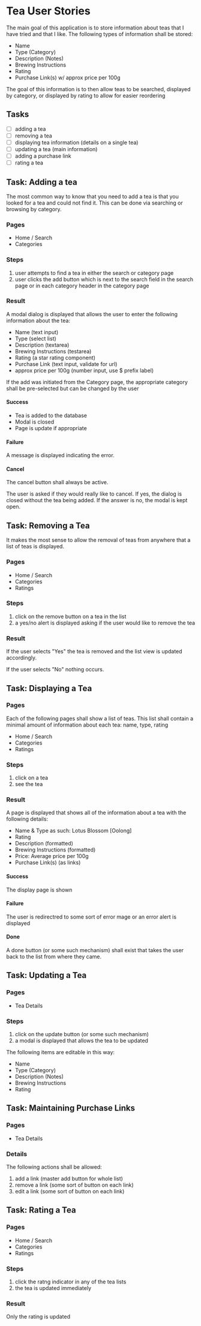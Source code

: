 # Tea User Stories

The main goal of this application is to store information about teas that I have tried and that I like. The following types of information shall be stored:

- Name
- Type (Category)
- Description (Notes)
- Brewing Instructions
- Rating
- Purchase Link(s) w/ approx price per 100g

The goal of this information is to then allow teas to be searched, displayed by category, or displayed by rating to allow for easier reordering

## Tasks

- [ ] adding a tea
- [ ] removing a tea
- [ ] displaying tea information (details on a single tea)
- [ ] updating a tea (main information)
- [ ] adding a purchase link
- [ ] rating a tea

## Task: Adding a tea

The most common way to know that you need to add a tea is that you looked for a tea and could not find it. This can be done via searching or browsing by category.

### Pages

- Home / Search
- Categories

### Steps

1. user attempts to find a tea in either the search or category page
1. user clicks the add button which is next to the search field in the search page or in each category header in the category page

### Result

A modal dialog is displayed that allows the user to enter the following information about the tea:

- Name (text input)
- Type (select list)
- Description (textarea)
- Brewing Instructions (testarea)
- Rating (a star rating component)
- Purchase Link (text input, validate for url)
- approx price per 100g (number input, use $ prefix label)

If the add was initiated from the Category page, the appropriate category shall be pre-selected but can be changed by the user

#### Success

- Tea is added to the database
- Modal is closed
- Page is update if appropriate

#### Failure

A message is displayed indicating the error.

#### Cancel

The cancel button shall always be active.

The user is asked if they would really like to cancel. If yes, the dialog is closed without the tea being added. If the answer is no, the modal is kept open.

## Task: Removing a Tea

It makes the most sense to allow the removal of teas from anywhere that a list of teas is displayed.

### Pages

- Home / Search
- Categories
- Ratings

### Steps

1. click on the remove button on a tea in the list
1. a yes/no alert is displayed asking if the user would like to remove the tea

### Result

If the user selects "Yes" the tea is removed and the list view is updated accordingly.

If the user selects "No" nothing occurs.

## Task: Displaying a Tea

### Pages

Each of the following pages shall show a list of teas. This list shall contain a minimal amount of information about each tea: name, type, rating

- Home / Search
- Categories
- Ratings

### Steps

1. click on a tea
1. see the tea

### Result

A page is displayed that shows all of the information about a tea with the following details:

- Name & Type as such: Lotus Blossom [Oolong]
- Rating
- Description (formatted)
- Brewing Instructions (formatted)
- Price: Average price per 100g
- Purchase Link(s) (as links)

#### Success

The display page is shown

#### Failure

The user is redirectred to some sort of error mage or an error alert is displayed

#### Done

A done button (or some such mechanism) shall exist that takes the user back to the list from where they came.

## Task: Updating a Tea

### Pages

- Tea Details

### Steps

1. click on the update button (or some such mechanism)
1. a modal is displayed that allows the tea to be updated

The following items are editable in this way:

- Name
- Type (Category)
- Description (Notes)
- Brewing Instructions
- Rating

## Task: Maintaining Purchase Links

### Pages

- Tea Details

### Details

The following actions shall be allowed:

1. add a link (master add button for whole list)
1. remove a link (some sort of button on each link)
1. edit a link (some sort of button on each link)

## Task: Rating a Tea

### Pages

- Home / Search
- Categories
- Ratings

### Steps

1. click the ratng indicator in any of the tea lists
1. the tea is updated immediately

### Result

Only the rating is updated
